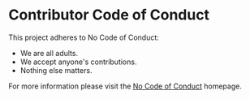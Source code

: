 # Contributor Code of Conduct

This project adheres to No Code of Conduct:

* We are all adults.
* We accept anyone's contributions.
* Nothing else matters.

For more information please visit the [No Code of Conduct](https://github.com/domgetter/NCoC) homepage.
